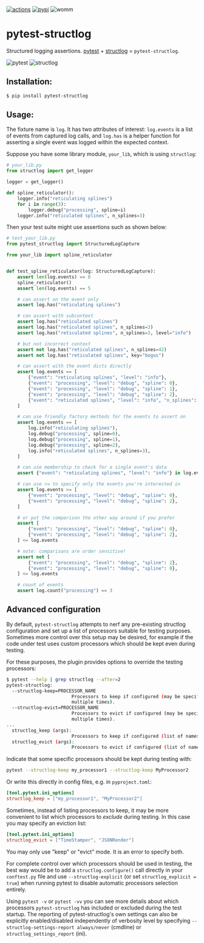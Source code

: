 [![actions](https://github.com/wimglenn/pytest-structlog/actions/workflows/tests.yml/badge.svg)](https://github.com/wimglenn/pytest-structlog/actions/workflows/tests.yml)
[![pypi](https://img.shields.io/pypi/v/pytest-structlog.svg)](https://pypi.org/project/pytest-structlog/)
![womm](https://cdn.rawgit.com/nikku/works-on-my-machine/v0.2.0/badge.svg)

# pytest-structlog

Structured logging assertions.
[pytest](https://docs.pytest.org/) + [structlog](https://www.structlog.org/) = `pytest-structlog`.

![pytest](https://user-images.githubusercontent.com/6615374/46903931-515eef00-cea2-11e8-8945-980ddbf0a053.png)
![structlog](https://user-images.githubusercontent.com/6615374/46903937-5b80ed80-cea2-11e8-9b85-d3f071180fe1.png)

## Installation:

``` bash
$ pip install pytest-structlog
```

## Usage:

The fixture name is `log`.
It has two attributes of interest: `log.events` is a list of events from captured log calls, and `log.has` is a helper function for asserting a single event was logged within the expected context.

Suppose you have some library module, `your_lib`, which is using
`structlog`:

``` python
# your_lib.py
from structlog import get_logger

logger = get_logger()

def spline_reticulator():
    logger.info("reticulating splines")
    for i in range(3):
        logger.debug("processing", spline=i)
    logger.info("reticulated splines", n_splines=3)
```

Then your test suite might use assertions such as shown below:

``` python
# test_your_lib.py
from pytest_structlog import StructuredLogCapture

from your_lib import spline_reticulator


def test_spline_reticulator(log: StructuredLogCapture):
    assert len(log.events) == 0
    spline_reticulator()
    assert len(log.events) == 5

    # can assert on the event only
    assert log.has("reticulating splines")

    # can assert with subcontext
    assert log.has("reticulated splines")
    assert log.has("reticulated splines", n_splines=3)
    assert log.has("reticulated splines", n_splines=3, level="info")

    # but not incorrect context
    assert not log.has("reticulated splines", n_splines=42)
    assert not log.has("reticulated splines", key="bogus")

    # can assert with the event dicts directly
    assert log.events == [
        {"event": "reticulating splines", "level": "info"},
        {"event": "processing", "level": "debug", "spline": 0},
        {"event": "processing", "level": "debug", "spline": 1},
        {"event": "processing", "level": "debug", "spline": 2},
        {"event": "reticulated splines", "level": "info", "n_splines": 3},
    ]

    # can use friendly factory methods for the events to assert on
    assert log.events == [
        log.info("reticulating splines"),
        log.debug("processing", spline=0),
        log.debug("processing", spline=1),
        log.debug("processing", spline=2),
        log.info("reticulated splines", n_splines=3),
    ]

    # can use membership to check for a single event's data
    assert {"event": "reticulating splines", "level": "info"} in log.events

    # can use >= to specify only the events you're interested in
    assert log.events >= [
        {"event": "processing", "level": "debug", "spline": 0},
        {"event": "processing", "level": "debug", "spline": 2},
    ]

    # or put the comparison the other way around if you prefer
    assert [
        {"event": "processing", "level": "debug", "spline": 0},
        {"event": "processing", "level": "debug", "spline": 2},
    ] <= log.events

    # note: comparisons are order sensitive!
    assert not [
        {"event": "processing", "level": "debug", "spline": 2},
        {"event": "processing", "level": "debug", "spline": 0},
    ] <= log.events

    # count of events
    assert log.count("processing") == 3
```

## Advanced configuration

By default, `pytest-structlog` attempts to nerf any pre-existing structlog configuration and set up a list of processors suitable for testing purposes.
Sometimes more control over this setup may be desired, for example if the code under test uses custom processors which should be kept even during testing.

For these purposes, the plugin provides options to override the testing processors:

``` bash
$ pytest --help | grep structlog --after=2
pytest-structlog:
  --structlog-keep=PROCESSOR_NAME
                        Processors to keep if configured (may be specified
                        multiple times).
  --structlog-evict=PROCESSOR_NAME
                        Processors to evict if configured (may be specified
                        multiple times).
...
  structlog_keep (args):
                        Processors to keep if configured (list of names)
  structlog_evict (args):
                        Processors to evict if configured (list of names)
```

Indicate that some specific processors should be kept during testing with:

``` bash
pytest --structlog-keep my_processor1 --structlog-keep MyProcessor2
```

Or write this directly in config files, e.g. in `pyproject.toml`:

``` toml
[tool.pytest.ini_options]
structlog_keep = ["my_processor1", "MyProcessor2"]
```

Sometimes, instead of listing processors to keep, it may be more convenient to list which processors to _exclude_ during testing. In this case you may specify an eviction list:

``` toml
[tool.pytest.ini_options]
structlog_evict = ["TimeStamper", "JSONRender"]
```

You may only use "keep" or "evict" mode. It is an error to specify both.

For complete control over which processors should be used in testing, the best way would be to add a `structlog.configure()` call directly in your `conftest.py` file and use `--structlog-explicit` (or set `structlog_explicit = true`) when running pytest to disable automatic processors selection entirely.

Using `pytest -v` or `pytest -vv` you can see more details about which processors `pytest-structlog` has included or excluded during the test startup.
The reporting of pytest-structlog's own settings can also be explicitly enabled/disabled independently of verbosity level by specifying `--structlog-settings-report always/never` (cmdline) or `structlog_settings_report` (ini).
